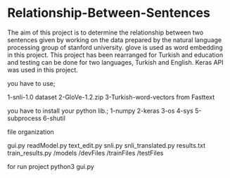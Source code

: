 # Relationship-Between-Sentences
 The aim of this project is to determine the relationship between two sentences given by working on the data prepared by the natural language processing group of stanford university. glove is used as word embedding in this project. This project has been rearranged for Turkish and education and testing can be done for two languages, Turkish and English. Keras API was used in this project.
 
 you have to use;
 
 1-snli-1.0 dataset
 2-GloVe-1.2.zip
 3-Turkish-word-vectors from Fasttext
 


you have to install your python lib.;
1-numpy
2-keras
3-os
4-sys
5-subprocess
6-shutil


file organization 

gui.py
readModel.py
text_edit.py
snli.py
snli_translated.py
results.txt
train_results.py
/models
/devFiles
/trainFiles
/testFiles


for run project
python3 gui.py
